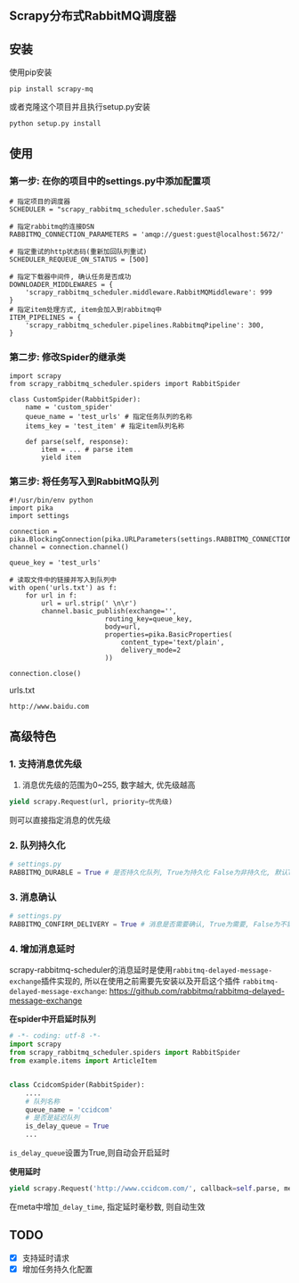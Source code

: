 ## Scrapy分布式RabbitMQ调度器
## 安装

使用pip安装

```
pip install scrapy-mq
```
或者克隆这个项目并且执行setup.py安装
```
python setup.py install
```

## 使用
### 第一步: 在你的项目中的settings.py中添加配置项
```
# 指定项目的调度器
SCHEDULER = "scrapy_rabbitmq_scheduler.scheduler.SaaS"

# 指定rabbitmq的连接DSN
RABBITMQ_CONNECTION_PARAMETERS = 'amqp://guest:guest@localhost:5672/'

# 指定重试的http状态码(重新加回队列重试)
SCHEDULER_REQUEUE_ON_STATUS = [500]

# 指定下载器中间件, 确认任务是否成功
DOWNLOADER_MIDDLEWARES = {
    'scrapy_rabbitmq_scheduler.middleware.RabbitMQMiddleware': 999
}
# 指定item处理方式, item会加入到rabbitmq中
ITEM_PIPELINES = {
    'scrapy_rabbitmq_scheduler.pipelines.RabbitmqPipeline': 300,
}
```

### 第二步: 修改Spider的继承类
```
import scrapy
from scrapy_rabbitmq_scheduler.spiders import RabbitSpider

class CustomSpider(RabbitSpider):
    name = 'custom_spider'    
    queue_name = 'test_urls' # 指定任务队列的名称
    items_key = 'test_item' # 指定item队列名称

    def parse(self, response):
        item = ... # parse item
        yield item
```

### 第三步: 将任务写入到RabbitMQ队列
```
#!/usr/bin/env python
import pika
import settings

connection = pika.BlockingConnection(pika.URLParameters(settings.RABBITMQ_CONNECTION_PARAMETERS))
channel = connection.channel()

queue_key = 'test_urls'

# 读取文件中的链接并写入到队列中
with open('urls.txt') as f:
    for url in f:
        url = url.strip(' \n\r')
        channel.basic_publish(exchange='',
                        routing_key=queue_key,
                        body=url,
                        properties=pika.BasicProperties(
                            content_type='text/plain',
                            delivery_mode=2
                        ))

connection.close()
```
urls.txt
```text
http://www.baidu.com
```
## 高级特色
### 1. 支持消息优先级
1. 消息优先级的范围为0~255, 数字越大, 优先级越高
```python
yield scrapy.Request(url, priority=优先级)
```
则可以直接指定消息的优先级

### 2. 队列持久化
```python
# settings.py
RABBITMQ_DURABLE = True # 是否持久化队列, True为持久化 False为非持久化, 默认True
```

### 3. 消息确认
```python
# settings.py
RABBITMQ_CONFIRM_DELIVERY = True # 消息是否需要确认, True为需要, False为不需要, 默认是True
```

### 4. 增加消息延时
scrapy-rabbitmq-scheduler的消息延时是使用`rabbitmq-delayed-message-exchange`插件实现的, 所以在使用之前需要先安装以及开启这个插件
`rabbitmq-delayed-message-exchange`: https://github.com/rabbitmq/rabbitmq-delayed-message-exchange

**在spider中开启延时队列**
```python
# -*- coding: utf-8 -*-
import scrapy
from scrapy_rabbitmq_scheduler.spiders import RabbitSpider
from example.items import ArticleItem


class CcidcomSpider(RabbitSpider):
    ....
    # 队列名称
    queue_name = 'ccidcom'
    # 是否是延迟队列
    is_delay_queue = True
    ...
```
`is_delay_queue`设置为True,则自动会开启延时

**使用延时**
```python
yield scrapy.Request('http://www.ccidcom.com/', callback=self.parse, meta={'_delay_time': 10000})
```
在meta中增加`_delay_time`, 指定延时毫秒数, 则自动生效
## TODO
- [x] 支持延时请求
- [x] 增加任务持久化配置

